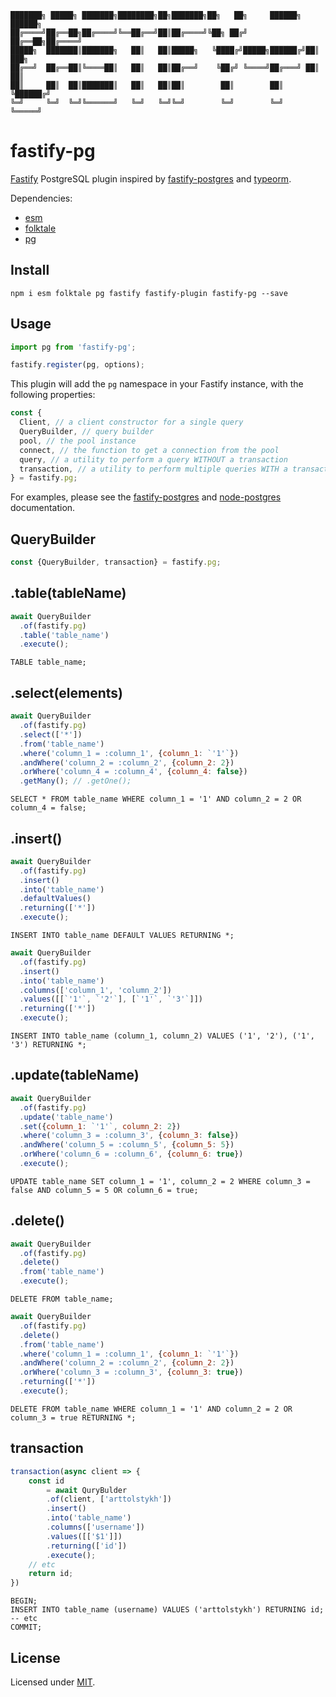 ```
███████╗ █████╗ ███████╗████████╗██╗███████╗██╗   ██╗     ██████╗  ██████╗ 
██╔════╝██╔══██╗██╔════╝╚══██╔══╝██║██╔════╝╚██╗ ██╔╝     ██╔══██╗██╔════╝ 
█████╗  ███████║███████╗   ██║   ██║█████╗   ╚████╔╝█████╗██████╔╝██║  ███╗
██╔══╝  ██╔══██║╚════██║   ██║   ██║██╔══╝    ╚██╔╝ ╚════╝██╔═══╝ ██║   ██║
██║     ██║  ██║███████║   ██║   ██║██║        ██║        ██║     ╚██████╔╝
╚═╝     ╚═╝  ╚═╝╚══════╝   ╚═╝   ╚═╝╚═╝        ╚═╝        ╚═╝      ╚═════╝  
```
# fastify-pg
[Fastify](https://github.com/fastify/fastify) PostgreSQL plugin inspired by [fastify-postgres](https://github.com/fastify/fastify-postgres) and [typeorm](https://github.com/typeorm/typeorm).

Dependencies: 
 - [esm](https://github.com/standard-things/esm)
 - [folktale](https://github.com/origamitower/folktale)
 - [pg](https://github.com/brianc/node-postgres)

## Install

```
npm i esm folktale pg fastify fastify-plugin fastify-pg --save
```

## Usage
```js
import pg from 'fastify-pg';
```

```js
fastify.register(pg, options);
```

This plugin will add the `pg` namespace in your Fastify instance, with the following properties:

```js
const {
  Client, // a client constructor for a single query
  QueryBuilder, // query builder
  pool, // the pool instance
  connect, // the function to get a connection from the pool
  query, // a utility to perform a query WITHOUT a transaction
  transaction, // a utility to perform multiple queries WITH a transaction
} = fastify.pg;
```

For examples, please see the [fastify-postgres](https://github.com/fastify/fastify-postgres/blob/master/README.md) and [node-postgres](https://node-postgres.com/) documentation.

## QueryBuilder

```js
const {QueryBuilder, transaction} = fastify.pg;
```

## .table(tableName)

```js
await QueryBuilder
  .of(fastify.pg)
  .table('table_name')
  .execute();
```

```
TABLE table_name;
```

## .select(elements)

```js
await QueryBuilder
  .of(fastify.pg)
  .select(['*'])
  .from('table_name')
  .where('column_1 = :column_1', {column_1: `'1'`})
  .andWhere('column_2 = :column_2', {column_2: 2})
  .orWhere('column_4 = :column_4', {column_4: false})
  .getMany(); // .getOne();
```

```
SELECT * FROM table_name WHERE column_1 = '1' AND column_2 = 2 OR column_4 = false;
```

## .insert()

```js
await QueryBuilder
  .of(fastify.pg)
  .insert()
  .into('table_name')
  .defaultValues()
  .returning(['*'])
  .execute();
```

```
INSERT INTO table_name DEFAULT VALUES RETURNING *;
```

```js
await QueryBuilder
  .of(fastify.pg)
  .insert()
  .into('table_name')
  .columns(['column_1', 'column_2'])
  .values([[`'1'`, `'2'`], [`'1'`, `'3'`]])
  .returning(['*'])
  .execute();
```

```
INSERT INTO table_name (column_1, column_2) VALUES ('1', '2'), ('1', '3') RETURNING *;
```

## .update(tableName)

```js
await QueryBuilder
  .of(fastify.pg)
  .update('table_name')
  .set({column_1: `'1'`, column_2: 2})
  .where('column_3 = :column_3', {column_3: false})
  .andWhere('column_5 = :column_5', {column_5: 5})
  .orWhere('column_6 = :column_6', {column_6: true})
  .execute();
```

```
UPDATE table_name SET column_1 = '1', column_2 = 2 WHERE column_3 = false AND column_5 = 5 OR column_6 = true;
```

## .delete()

```js
await QueryBuilder
  .of(fastify.pg)
  .delete()
  .from('table_name')
  .execute();
```

```
DELETE FROM table_name;
```

```js
await QueryBuilder
  .of(fastify.pg)
  .delete()
  .from('table_name')
  .where('column_1 = :column_1', {column_1: `'1'`})
  .andWhere('column_2 = :column_2', {column_2: 2})
  .orWhere('column_3 = :column_3', {column_3: true})
  .returning(['*'])
  .execute();
```

```
DELETE FROM table_name WHERE column_1 = '1' AND column_2 = 2 OR column_3 = true RETURNING *;
```

## transaction

```js
transaction(async client => {
    const id 
        = await QuryBulder
        .of(client, ['arttolstykh'])
        .insert()
        .into('table_name')
        .columns(['username'])
        .values([['$1']])
        .returning(['id'])
        .execute();
    // etc
    return id;
})
```

```
BEGIN;
INSERT INTO table_name (username) VALUES ('arttolstykh') RETURNING id;
-- etc
COMMIT;
```

## License

Licensed under [MIT](./LICENSE).